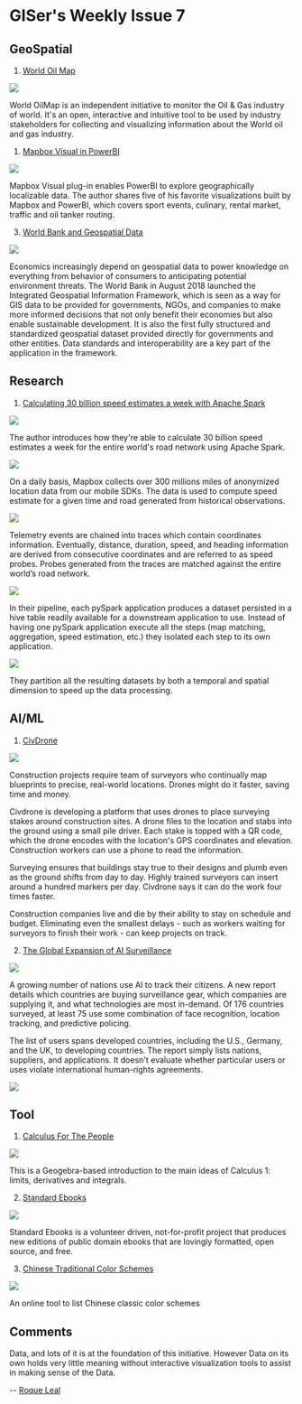 # GISer's Weekly Issue 7

## GeoSpatial

1. [World Oil Map](https://www.roqueleal.me/oilmap.html)

![](https://media-exp1.licdn.com/dms/image/C5612AQEwTaYpigjDzw/article-cover_image-shrink_720_1280/0/1549470420739?e=1670457600&v=beta&t=ARM0Jw7YscVKLM3iINM-Qv61uZ6WRLZY8A7siUtJCz8)

World OilMap is an independent initiative to monitor the Oil & Gas industry of world. It's an open, interactive and intuitive tool to be used by industry stakeholders for collecting and visualizing information about the World oil and gas industry.

1. [Mapbox Visual in PowerBI](https://blog.mapbox.com/bringing-data-to-life-with-powerbi-ccaf214eaf16)

![](https://miro.medium.com/max/960/1*TeKx-jyuqJiZ692eIjrGsQ.gif)

Mapbox Visual plug-in enables PowerBI to explore geographically localizable data. The author shares five of his favorite visualizations built by Mapbox and PowerBI, which covers sport events, culinary, rental market, traffic and oil tanker routing.

3. [World Bank and Geospatial Data](https://datacatalog.worldbank.org/)

![](https://cdn.shortpixel.ai/client/to_webp,q_lossy,ret_img,w_800/https://www.gislounge.com/wp-content/uploads/2019/09/world-bank-GIS-data.png)

Economics increasingly depend on geospatial data to power knowledge on everything from behavior of consumers to anticipating potential environment threats. The World Bank in August 2018 launched the Integrated Geospatial Information Framework, which is seen as a way for GIS data to be provided for governments, NGOs, and companies to make more informed decisions that not only benefit their economies but also enable sustainable development. It is also the first fully structured and standardized geospatial dataset provided directly for governments and other entities. Data standards and interoperability are a key part of the application in the framework.

## Research

1. [Calculating 30 billion speed estimates a week with Apache Spark](https://blog.mapbox.com/calculating-30-billion-speed-estimates-a-week-with-apache-spark-b7cd86ff10c)

![](https://miro.medium.com/max/3364/0*-BYfYpXL2qaXFqWs.png)

The author introduces how they're able to calculate 30 billion speed estimates a week for the entire world's road network using Apache Spark.

![](https://miro.medium.com/max/2016/0*6go9P_8wXAbsU8LO)

On a daily basis, Mapbox collects over 300 millions miles of anonymized location data from our mobile SDKs. The data is used to compute speed estimate for a given time and road generated from historical observations.

![](https://miro.medium.com/max/3164/0*zAYeFvtINtTx331r)

Telemetry events are chained into traces which contain coordinates information. Eventually, distance, duration, speed, and heading information are derived from consecutive coordinates and are referred to as speed probes. Probes generated from the traces are matched against the entire world’s road network.

![](https://miro.medium.com/max/2488/0*Ks0GZ8LQDUb1YTsl.png)

In their pipeline, each pySpark application produces a dataset persisted in a hive table readily available for a downstream application to use. Instead of having one pySpark application execute all the steps (map matching, aggregation, speed estimation, etc.) they isolated each step to its own application.

![](https://miro.medium.com/max/3272/0*Fj6WfrKZ87Rmo5ab.png)

They partition all the resulting datasets by both a temporal and spatial dimension to speed up the data processing.

## AI/ML

1. [CivDrone](https://www.therobotreport.com/civdrone-disrupt-construction-workflows/?utm_campaign=The%20Batch&utm_source=hs_email&utm_medium=email&utm_content=77292076&_hsenc=p2ANqtz-8wnDkftYh9yYEu5NBRT2-vBShPpXQuAl4Y77Oo25PtTjm_OSNCu-ajGt_TvFbdL5aO_DetLu6x44QumwclucM2G9cVRw&_hsmi=77292076)

![](https://20kh6h3g46l33ivuea3rxuyu-wpengine.netdna-ssl.com/wp-content/uploads/2019/09/Screen-Shot-2019-09-09-at-2.42.25-PM.png)

Construction projects require team of surveyors who continually map blueprints to precise, real-world locations. Drones might do it faster, saving time and money.

Civdrone is developing a platform that uses drones to place surveying stakes around construction sites. A drone files to the location and stabs into the ground using a small pile driver. Each stake is topped with a QR code, which the drone encodes with the location's GPS coordinates and elevation. Construction workers can use a phone to read the information.

Surveying ensures that buildings stay true to their designs and plumb even as the ground shifts from day to day. Highly trained surveyors can insert around a hundred markers per day. Civdrone says it can do the work four times faster.

Construction companies live and die by their ability to stay on schedule and budget. Eliminating even the smallest delays - such as workers waiting for surveyors to finish their work - can keep projects on track.

2. [The Global Expansion of AI Surveillance](https://carnegieendowment.org/2019/09/17/global-expansion-of-ai-surveillance-pub-79847?mod=article_inline&utm_campaign=The%20Batch&utm_source=hs_email&utm_medium=email&utm_content=77292076&_hsenc=p2ANqtz-8wnDkftYh9yYEu5NBRT2-vBShPpXQuAl4Y77Oo25PtTjm_OSNCu-ajGt_TvFbdL5aO_DetLu6x44QumwclucM2G9cVRw&_hsmi=77292076)

![](../images/issue-7-1.gif)

A growing number of nations use AI to track their citizens. A new report details which countries are buying surveillance gear, which companies are supplying it, and what technologies are most in-demand. Of 176 countries surveyed, at least 75 use some combination of face recognition, location tracking, and predictive policing.

The list of users spans developed countries, including the U.S., Germany, and the UK, to developing countries. The report simply lists nations, suppliers, and applications. It doesn't evaluate whether particular users or uses violate international human-rights agreements.

![](https://carnegieendowment.org/images/article_images/201909-Feldstein-AISurveillance_WEB.jpg)

## Tool

1. [Calculus For The People](https://www.geogebra.org/m/x39ys4d7)

![](https://www.geogebra.org/resource/x39ys4d7/tUGVtAUCq6SE5lk1/material-x39ys4d7-thumb.png)

This is a Geogebra-based introduction to the main ideas of Calculus 1: limits, derivatives and integrals.

2. [Standard Ebooks](https://standardebooks.org/)

![](https://camo.githubusercontent.com/207a0447baf447c215be868518d540dc1e4af2e7/68747470733a2f2f7777772e77616e67626173652e636f6d2f626c6f67696d672f61737365742f3230313930382f6267323031393038303330312e6a7067)

Standard Ebooks is a volunteer driven, not-for-profit project that produces new editions of public domain ebooks that are lovingly formatted, open source, and free.

3. [Chinese Traditional Color Schemes](https://colors.ichuantong.cn/)

![](https://camo.githubusercontent.com/8404f603261191765ec2c9035cdd707724b44ec2/68747470733a2f2f7777772e77616e67626173652e636f6d2f626c6f67696d672f61737365742f3230313930392f6267323031393039323030372e6a7067)

An online tool to list Chinese classic color schemes

## Comments

Data, and lots of it is at the foundation of this initiative. However Data on its own holds very little meaning without interactive visualization tools to assist in making sense of the Data.

-- [Roque Leal](https://www.linkedin.com/pulse/world-oil-map-roque-leal?articleId=6498942830877249536#comments-6498942830877249536&trk=public_profile_article_view)
